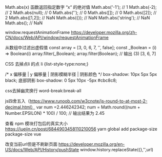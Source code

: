 Math.abs(x) 函数返回指定数字 “x“ 的绝对值
Math.abs('-1');     // 1
Math.abs(-2);       // 2
Math.abs(null);     // 0
Math.abs('');       // 0
Math.abs([]);       // 0
Math.abs([2]);      // 2
Math.abs([1,2]);    // NaN
Math.abs({});       // NaN
Math.abs('string'); // NaN
Math.abs();         // NaN


window.requestAnimationFrame
https://developer.mozilla.org/zh-CN/docs/Web/API/window/requestAnimationFrame

从数组中过滤出虚假值
const array = [3, 0, 6, 7, '', false];
const _Boolean = (i) => Boolean(i)
array.filter(_Boolean);
array.filter(Boolean);
// 输出
(3) [3, 6, 7]


CSS 去掉点li 的点
li {list-style-type:none;}

/* x 偏移量 | y 偏移量 | 阴影模糊半径 | 阴影颜色 */
box-shadow: 10px 5px 5px black;
底部阴影
box-shadow: 0 5px 10px -5px #cbc8c8;


css去掉幽灵换行
word-break:break-all

js四舍五入（https://www.runoob.com/w3cnote/js-round-to-at-most-2-decimal.html）
var num =2.446242342;
num = Math.round((num + Number.EPSILON) * 100) / 100;  // 输出结果为 2.45

查看 npm 模块打包后的真实大小
https://juejin.cn/post/6844903458110210056
yarn global add package-size
package-size vue

改变当前url但是不刷新页面
https://developer.mozilla.org/en-US/docs/Web/API/History/pushState
window.history.replaceState({},'',url)
